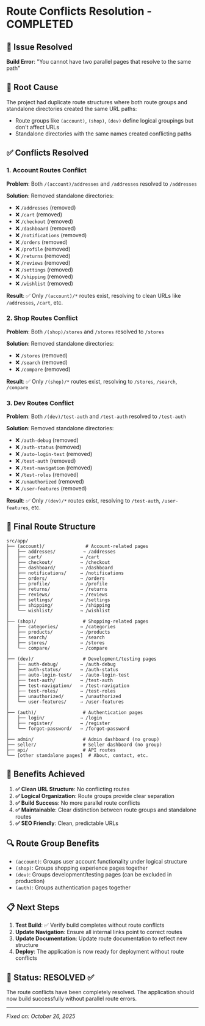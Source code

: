 # Route Conflicts Resolution - COMPLETED

## 🚨 Issue Resolved

**Build Error**: "You cannot have two parallel pages that resolve to the same path"

## 🔧 Root Cause

The project had duplicate route structures where both route groups and standalone directories created the same URL paths:

- Route groups like `(account)`, `(shop)`, `(dev)` define logical groupings but don't affect URLs
- Standalone directories with the same names created conflicting paths

## ✅ Conflicts Resolved

### 1. Account Routes Conflict

**Problem**: Both `/(account)/addresses` and `/addresses` resolved to `/addresses`

**Solution**: Removed standalone directories:

- ❌ `/addresses` (removed)
- ❌ `/cart` (removed)
- ❌ `/checkout` (removed)
- ❌ `/dashboard` (removed)
- ❌ `/notifications` (removed)
- ❌ `/orders` (removed)
- ❌ `/profile` (removed)
- ❌ `/returns` (removed)
- ❌ `/reviews` (removed)
- ❌ `/settings` (removed)
- ❌ `/shipping` (removed)
- ❌ `/wishlist` (removed)

**Result**: ✅ Only `/(account)/*` routes exist, resolving to clean URLs like `/addresses`, `/cart`, etc.

### 2. Shop Routes Conflict

**Problem**: Both `/(shop)/stores` and `/stores` resolved to `/stores`

**Solution**: Removed standalone directories:

- ❌ `/stores` (removed)
- ❌ `/search` (removed)
- ❌ `/compare` (removed)

**Result**: ✅ Only `/(shop)/*` routes exist, resolving to `/stores`, `/search`, `/compare`

### 3. Dev Routes Conflict

**Problem**: Both `/(dev)/test-auth` and `/test-auth` resolved to `/test-auth`

**Solution**: Removed standalone directories:

- ❌ `/auth-debug` (removed)
- ❌ `/auth-status` (removed)
- ❌ `/auto-login-test` (removed)
- ❌ `/test-auth` (removed)
- ❌ `/test-navigation` (removed)
- ❌ `/test-roles` (removed)
- ❌ `/unauthorized` (removed)
- ❌ `/user-features` (removed)

**Result**: ✅ Only `/(dev)/*` routes exist, resolving to `/test-auth`, `/user-features`, etc.

## 📁 Final Route Structure

```
src/app/
├── (account)/               # Account-related pages
│   ├── addresses/          → /addresses
│   ├── cart/              → /cart
│   ├── checkout/          → /checkout
│   ├── dashboard/         → /dashboard
│   ├── notifications/     → /notifications
│   ├── orders/            → /orders
│   ├── profile/           → /profile
│   ├── returns/           → /returns
│   ├── reviews/           → /reviews
│   ├── settings/          → /settings
│   ├── shipping/          → /shipping
│   └── wishlist/          → /wishlist
│
├── (shop)/                 # Shopping-related pages
│   ├── categories/        → /categories
│   ├── products/          → /products
│   ├── search/            → /search
│   ├── stores/            → /stores
│   └── compare/           → /compare
│
├── (dev)/                  # Development/testing pages
│   ├── auth-debug/        → /auth-debug
│   ├── auth-status/       → /auth-status
│   ├── auto-login-test/   → /auto-login-test
│   ├── test-auth/         → /test-auth
│   ├── test-navigation/   → /test-navigation
│   ├── test-roles/        → /test-roles
│   ├── unauthorized/      → /unauthorized
│   └── user-features/     → /user-features
│
├── (auth)/                 # Authentication pages
│   ├── login/             → /login
│   ├── register/          → /register
│   └── forgot-password/   → /forgot-password
│
├── admin/                  # Admin dashboard (no group)
├── seller/                 # Seller dashboard (no group)
├── api/                    # API routes
└── [other standalone pages]  # About, contact, etc.
```

## 🎯 Benefits Achieved

1. **✅ Clean URL Structure**: No conflicting routes
2. **✅ Logical Organization**: Route groups provide clear separation
3. **✅ Build Success**: No more parallel route conflicts
4. **✅ Maintainable**: Clear distinction between route groups and standalone routes
5. **✅ SEO Friendly**: Clean, predictable URLs

## 🔍 Route Group Benefits

- `(account)`: Groups user account functionality under logical structure
- `(shop)`: Groups shopping experience pages together
- `(dev)`: Groups development/testing pages (can be excluded in production)
- `(auth)`: Groups authentication pages together

## 📋 Next Steps

1. **Test Build**: ✅ Verify build completes without route conflicts
2. **Update Navigation**: Ensure all internal links point to correct routes
3. **Update Documentation**: Update route documentation to reflect new structure
4. **Deploy**: The application is now ready for deployment without route conflicts

## 🚀 Status: RESOLVED ✅

The route conflicts have been completely resolved. The application should now build successfully without parallel route errors.

---

_Fixed on: October 26, 2025_
